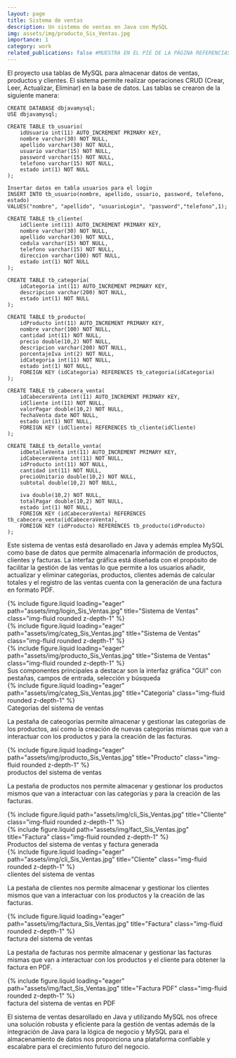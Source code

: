 ```yaml
---
layout: page
title: Sistema de ventas
description: Un sistema de ventas en Java con MySQL
img: assets/img/producto_Sis_Ventas.jpg
importance: 1
category: work
related_publications: false #MUESTRA EN EL PIE DE LA PÁGINA REFERENCIAS
---
```


El proyecto usa tablas de MySQL para almacenar datos de ventas, productos y clientes. El sistema permite realizar operaciones CRUD (Crear, Leer, Actualizar, Eliminar) en la base de datos. Las tablas se crearon de la siguiente manera:

    
    CREATE DATABASE dbjavamysql;
    USE dbjavamysql;

    CREATE TABLE tb_usuario(
        idUsuario int(11) AUTO_INCREMENT PRIMARY KEY,
        nombre varchar(30) NOT NULL,
        apellido varchar(30) NOT NULL,
        usuario varchar(15) NOT NULL,
        password varchar(15) NOT NULL,
        telefono varchar(15) NOT NULL,
        estado int(1) NOT NULL
    );

    Insertar datos en tabla usuarios para el login
    INSERT INTO tb_usuario(nombre, apellido, usuario, password, telefono, estado)
    VALUES("nombre", "apellido", "usuarioLogin", "password","telefono",1);

    CREATE TABLE tb_cliente(
        idCliente int(11) AUTO_INCREMENT PRIMARY KEY,
        nombre varchar(30) NOT NULL,
        apellido varchar(30) NOT NULL,
        cedula varchar(15) NOT NULL,
        telefono varchar(15) NOT NULL,
        direccion varchar(100) NOT NULL,
        estado int(1) NOT NULL
    );

    CREATE TABLE tb_categoria(
        idCategoria int(11) AUTO_INCREMENT PRIMARY KEY,
        descripcion varchar(200) NOT NULL,
        estado int(1) NOT NULL
    );

    CREATE TABLE tb_producto(
        idProducto int(11) AUTO_INCREMENT PRIMARY KEY,
        nombre varchar(100) NOT NULL,
        cantidad int(11) NOT NULL,
        precio double(10,2) NOT NULL,
        descripcion varchar(200) NOT NULL,
        porcentajeIva int(2) NOT NULL,
        idCategoria int(11) NOT NULL,
        estado int(1) NOT NULL,
        FOREIGN KEY (idCategoria) REFERENCES tb_categoria(idCategoria)
    );

    CREATE TABLE tb_cabecera_venta(
        idCabeceraVenta int(11) AUTO_INCREMENT PRIMARY KEY,
        idCliente int(11) NOT NULL,
        valorPagar double(10,2) NOT NULL,
        fechaVenta date NOT NULL,
        estado int(1) NOT NULL,
        FOREIGN KEY (idCliente) REFERENCES tb_cliente(idCliente)
    );

    CREATE TABLE tb_detalle_venta(
        idDetalleVenta int(11) AUTO_INCREMENT PRIMARY KEY, 
        idCabeceraVenta int(11) NOT NULL,
        idProducto int(11) NOT NULL,
        cantidad int(11) NOT NULL,
        precioUnitario double(10,2) NOT NULL,
        subtotal double(10,2) NOT NULL,
        
        iva double(10,2) NOT NULL,
        totalPagar double(10,2) NOT NULL,
        estado int(1) NOT NULL,
        FOREIGN KEY (idCabeceraVenta) REFERENCES tb_cabecera_venta(idCabeceraVenta),
        FOREIGN KEY (idProducto) REFERENCES tb_producto(idProducto)
    );
    

Este sistema de ventas está desarollado en Java y además emplea MySQL como base de datos que permite almacenarla información de productos, clientes y facturas. La interfaz gráfica está diseñada con el propósito de facilitar la gestión de las ventas lo que permite a los usuarios añadir, actualizar y eliminar categorías, productos, clientes además de calcular totales y el registro de las ventas cuenta con la generación de una factura en formato PDF.


<!--- 
Every project has a beautiful feature showcase page.
It's easy to include images in a flexible 3-column grid format.
Make your photos 1/3, 2/3, or full width.

To give your project a background in the portfolio page, just add the img tag to the front matter like so:

    ---
    layout: page
    title: project
    description: a project with a background image
    img: /assets/img/12.jpg
    ---
--->

<div class="row">
    <div class="col-sm mt-3 mt-md-0">
        {% include figure.liquid loading="eager" path="assets/img/login_Sis_Ventas.jpg" title="Sistema de Ventas" class="img-fluid rounded z-depth-1" %}
    </div>
    <div class="col-sm mt-3 mt-md-0">
        {% include figure.liquid loading="eager" path="assets/img/categ_Sis_Ventas.jpg" title="Sistema de Ventas" class="img-fluid rounded z-depth-1" %}
    </div>
    <div class="col-sm mt-3 mt-md-0">
        {% include figure.liquid loading="eager" path="assets/img/producto_Sis_Ventas.jpg" title="Sistema de Ventas" class="img-fluid rounded z-depth-1" %}
    </div>
</div>
<div class="caption">
    Sus componentes principales a destacar son la interfaz gráfica "GUI" con pestañas, campos de entrada, selección y búsqueda
</div>
<div class="row">
    <div class="col-sm mt-3 mt-md-0">
        {% include figure.liquid loading="eager" path="assets/img/categ_Sis_Ventas.jpg" title="Categoría" class="img-fluid rounded z-depth-1" %}
    </div>
</div>
<div class="caption">
    Categorias del sistema de ventas
</div>

La pestaña de cateogorías permite almacenar y gestionar las categorías de los productos, así como la creación de nuevas categorías mismas que van a interactuar con los productos y para la creación de las facturas.

<div class="row">
    <div class="col-sm mt-3 mt-md-0">
        {% include figure.liquid loading="eager" path="assets/img/producto_Sis_Ventas.jpg" title="Producto" class="img-fluid rounded z-depth-1" %}
    </div>
</div>
<div class="caption">
    productos del sistema de ventas
</div>

La pestaña de productos nos permite almacenar y gestionar los productos mismos que van a interactuar con las categorías y para la creación de las facturas.

<div class="row justify-content-sm-center">
    <div class="col-sm-6 mt-3 mt-md-0">
        {% include figure.liquid path="assets/img/cli_Sis_Ventas.jpg" title="Cliente" class="img-fluid rounded z-depth-1" %}
    </div>
    <div class="col-sm-6 mt-3 mt-md-0">
        {% include figure.liquid path="assets/img/fact_Sis_Ventas.jpg" title="Factura" class="img-fluid rounded z-depth-1" %}
    </div>
</div>
<div class="caption">
    Productos del sistema de ventas y factura generada
</div>

<div class="row">
    <div class="col-sm mt-3 mt-md-0">
        {% include figure.liquid loading="eager" path="assets/img/cli_Sis_Ventas.jpg" title="Cliente" class="img-fluid rounded z-depth-1" %}
    </div>
</div>
<div class="caption">
    clientes del sistema de ventas
</div>

La pestaña de clientes nos permite almacenar y gestionar los clientes mismos que van a interactuar con los productos y la creación de las facturas.

<div class="row">
    <div class="col-sm mt-3 mt-md-0">
        {% include figure.liquid loading="eager" path="assets/img/factura_Sis_Ventas.jpg" title="Factura" class="img-fluid rounded z-depth-1" %}
    </div>
</div>
<div class="caption">
    factura del sistema de ventas
</div>

La pestaña de facturas nos permite almacenar y gestionar las facturas mismas que van a interactuar con los productos y el cliente para obtener la factura en PDF.

<div class="row">
    <div class="col-sm mt-3 mt-md-0">
        {% include figure.liquid loading="eager" path="assets/img/fact_Sis_Ventas.jpg" title="Factura PDF" class="img-fluid rounded z-depth-1" %}
    </div>
</div>
<div class="caption">
    factura del sistema de ventas en PDF
</div>

El sistema de ventas desarollado en Java y utilizando MySQL nos ofrece una solución robusta y eficiente para la gestión de ventas además de la integración de Java para la lógica de negocio y MySQL para el almacenamiento de datos nos proporciona una plataforma confiable y escalabre para el crecimiento futuro del negocio.

<!--- 
{% raw %}

```html
<div class="row justify-content-sm-center">
  <div class="col-sm-8 mt-3 mt-md-0">
    {% include figure.liquid path="assets/img/6.jpg" title="example image" class="img-fluid rounded z-depth-1" %}
  </div>
  <div class="col-sm-4 mt-3 mt-md-0">
    {% include figure.liquid path="assets/img/11.jpg" title="example image" class="img-fluid rounded z-depth-1" %}
  </div>
</div>
```

{% endraw %}
--->
